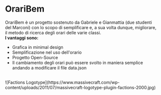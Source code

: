 # OrariBem
OrariBem è un progetto sostenuto da Gabriele e Gianmattia (due studenti del Marconi) con lo scopo di semplificare e, a sua volta dunque, migliorare, il metodo di ricerca degli orari delle varie classi.
<br />
**I vantaggi sono:**
- Grafica in minimal design
- Semplificazione nel uso dell'orario
- Progetto Open-Source
- Il cambiamento degli orari può essere svolto in maniera semplice andando a modificare il file data.json

<br />
![Factions Logotype](https://www.massivecraft.com/wp-content/uploads/2011/07/massivecraft-logotype-plugin-factions-2000.jpg)
